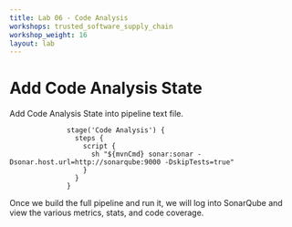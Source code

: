 ```yaml
---
title: Lab 06 - Code Analysis
workshops: trusted_software_supply_chain
workshop_weight: 16
layout: lab
---
```


# Add Code Analysis State

Add Code Analysis State into pipeline text file.

```
              stage('Code Analysis') {
                steps {
                  script {
                    sh "${mvnCmd} sonar:sonar -Dsonar.host.url=http://sonarqube:9000 -DskipTests=true"
                  }
                }
              }
```
Once we build the full pipeline and run it, we will log into SonarQube and view the various metrics, stats, and code coverage.
